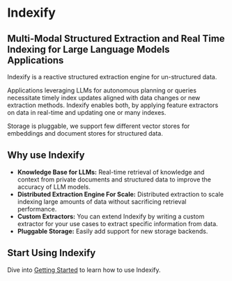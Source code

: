 # Indexify

## Multi-Modal Structured Extraction and Real Time Indexing for Large Language Models Applications

Indexify is a reactive structured extraction engine for un-structured data.

Applications leveraging LLMs for autonomous planning or queries necessitate timely index updates aligned with data changes or new extraction methods. Indexify enables both, by applying feature extractors on data in real-time and updating one or many indexes.

Storage is pluggable, we support few different vector stores for embeddings and document stores for structured data.

## Why use Indexify

* **Knowledge Base for LLMs:** Real-time retrieval of knowledge and context from private documents and structured data to improve the accuracy of LLM models.
* **Distributed Extraction Engine For Scale:** Distributed extraction to scale indexing large amounts of data without sacrificing retrieval performance.
* **Custom Extractors:** You can extend Indexify by writing a custom extractor for your use cases to extract specific information from data.
* **Pluggable Storage:** Easily add support for new storage backends.

## Start Using Indexify

Dive into [Getting Started](getting_started.md) to learn how to use Indexify.
